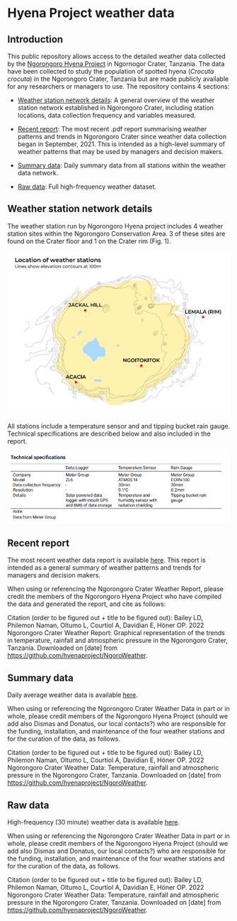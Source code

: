 # Hyena Project weather data

## Introduction 

This public repository allows access to the detailed weather data collected by the [Ngorongoro Hyena Project](https://hyena-project.com/) in Ngornogor Crater, Tanzania. The data have been collected to study the population of spotted hyena (*Crocuta crocuta*) in the Ngorongoro Crater, Tanzania but are made publicly available for any researchers or managers to use. The repository contains 4 sections:

- [Weather station network details](#network): A general overview of the weather station network established in Ngorongoro Crater, including station locations, data collection frequency and variables measured.

- [Recent report](#report): The most recent .pdf report summarising weather patterns and trends in Ngorongoro Crater since weather data collection began in September, 2021. This is intended as a high-level summary of weather patterns that may be used by managers and decision makers.

- [Summary data](#summarydata): Daily summary data from all stations within the weather data network.

- [Raw data](#rawdata): Full high-frequency weather dataset.

<a name="network"/>

## Weather station network details

The weather station run by Ngorongoro Hyena project includes 4 weather station sites within the Ngorongoro Conservation Area. 3 of these sites are found on the Crater floor and 1 on the Crater rim (Fig. 1).

![](img/station_map.png)

All stations include a temperature sensor and and tipping bucket rain gauge. Technical specifications are described below and also included in the report.

![](img/specs.png)

<a name="report"/>

## Recent report

The most recent weather data report is available [here](report/NCAA_weather_report_Hyena_Project.pdf). This report is intended as a general summary of weather patterns and trends for managers and decision makers.

When using or referencing the Ngorongoro Crater Weather Report, please credit the members of the Ngorongoro Hyena Project who have compiled the data and generated the report, and cite as follows:

Citation (order to be figured out + title to be figured out): Bailey LD, Philemon Naman, Oltumo L, Courtiol A, Davidian E, Höner OP. 2022 Ngorongoro Crater Weather Report: Graphical representation of the trends in temperature, rainfall and atmospheric pressure in the Ngorongoro Crater, Tanzania. Downloaded on [date] from https://github.com/hyenaproject/NgoroWeather.

<a name="summarydata"/>

## Summary data

Daily average weather data is available [here](data/summary).

When using or referencing the Ngorongoro Crater Weather Data in part or in whole, please credit members of the Ngorongoro Hyena Project (should we add also Dismas and Donatus, our local contacts?) who are responsible for the funding, installation, and maintenance of the four weather stations and for the curation of the data, as follows.

Citation (order to be figured out + title to be figured out): Bailey LD, Philemon Naman, Oltumo L, Courtiol A, Davidian E, Höner OP. 2022 Ngorongoro Crater Weather Data: Temperature, rainfall and atmospheric pressure in the Ngorongoro Crater, Tanzania. Downloaded on [date] from https://github.com/hyenaproject/NgoroWeather.

<a name="rawdata"/>

## Raw data

High-frequency (30 minute) weather data is available [here](data/raw).

When using or referencing the Ngorongoro Crater Weather Data in part or in whole, please credit members of the Ngorongoro Hyena Project (should we add also Dismas and Donatus, our local contacts?) who are responsible for the funding, installation, and maintenance of the four weather stations and for the curation of the data, as follows.

Citation (order to be figured out + title to be figured out): Bailey LD, Philemon Naman, Oltumo L, Courtiol A, Davidian E, Höner OP. 2022 Ngorongoro Crater Weather Data: Temperature, rainfall and atmospheric pressure in the Ngorongoro Crater, Tanzania. Downloaded on [date] from https://github.com/hyenaproject/NgoroWeather.


